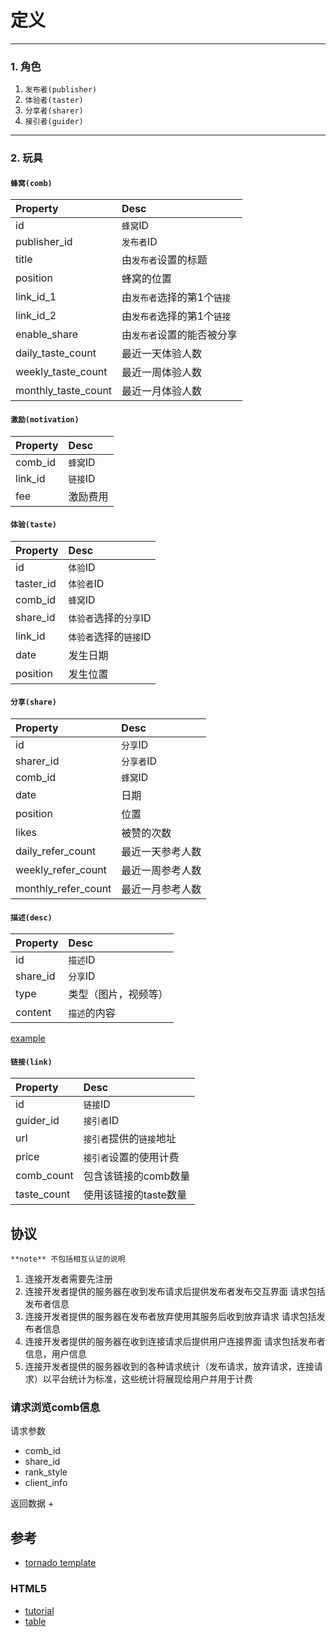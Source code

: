 
# 定义
------

### 1. 角色

1. `发布者(publisher)`
2. `体验者(taster)`
3. `分享者(sharer)`
4. `接引者(guider)`
------

### 2. 玩具

#### `蜂窝(comb)`

| Property | Desc |
|:-------------|:-------------|
| id | `蜂窝`ID |
| publisher_id | `发布者`ID |
| title | 由`发布者`设置的标题 |
| position | 蜂窝的位置 |
| link_id_1 | 由`发布者`选择的第1个`链接` |
| link_id_2 | 由`发布者`选择的第1个`链接` |
| enable_share | 由`发布者`设置的能否被分享 |
| daily_taste_count | 最近一天体验人数 |
| weekly_taste_count | 最近一周体验人数 |
| monthly_taste_count | 最近一月体验人数 |

#### `激励(motivation)`

| Property | Desc |
|:-------------|:-------------|
| comb_id | `蜂窝`ID |
| link_id | `链接`ID |
| fee | 激励费用 |

#### `体验(taste)`

| Property | Desc |
|:-------------|:-------------|
| id | `体验`ID |
| taster_id | `体验者`ID |
| comb_id | `蜂窝`ID |
| share_id | `体验者`选择的`分享`ID |
| link_id | `体验者`选择的`链接`ID |
| date | 发生日期 |
| position | 发生位置 |

#### `分享(share)`

| Property | Desc |
|:-------------|:-------------|
| id | `分享`ID |
| sharer_id | `分享者`ID |
| comb_id | `蜂窝`ID |
| date | 日期 |
| position | 位置 |
| likes | 被赞的次数 |
| daily_refer_count | 最近一天参考人数 |
| weekly_refer_count | 最近一周参考人数 |
| monthly_refer_count | 最近一月参考人数 |

#### `描述(desc)`

| Property | Desc |
|:-------------|:-------------|
| id | `描述`ID |
| share_id | `分享`ID |
| type | 类型（图片，视频等） |
| content | `描述`的内容 |


[example](D:/honeyguide/pic/desc_example.jpg)

#### `链接(link)`

| Property | Desc |
|:-------------|:-------------|
| id | `链接`ID |
| guider_id | `接引者`ID |
| url | `接引者`提供的`链接`地址 |
| price | `接引者`设置的使用计费 |
| comb_count | 包含该链接的comb数量 |
| taste_count | 使用该链接的taste数量 |


## 协议

	**note** 不包括相互认证的说明 

1. 连接开发者需要先注册
2. 连接开发者提供的服务器在收到发布请求后提供发布者发布交互界面
		请求包括发布者信息
3. 连接开发者提供的服务器在发布者放弃使用其服务后收到放弃请求
		请求包括发布者信息
4. 连接开发者提供的服务器在收到连接请求后提供用户连接界面
		请求包括发布者信息，用户信息
5. 连接开发者提供的服务器收到的各种请求统计（发布请求，放弃请求，连接请求）以平台统计为标准，这些统计将展现给用户并用于计费

### 请求浏览comb信息
请求参数
+ comb_id
+ share_id
+ rank_style
+ client_info

返回数据
+ 

## 参考

+ [tornado template](https://github.com/tornadoweb/tornado/blob/master/tornado/template.py)

### HTML5

+ [tutorial](http://www.html-5-tutorial.com/nav-element.htm)
+ [table](http://colintoh.com/blog/display-table-anti-hero)